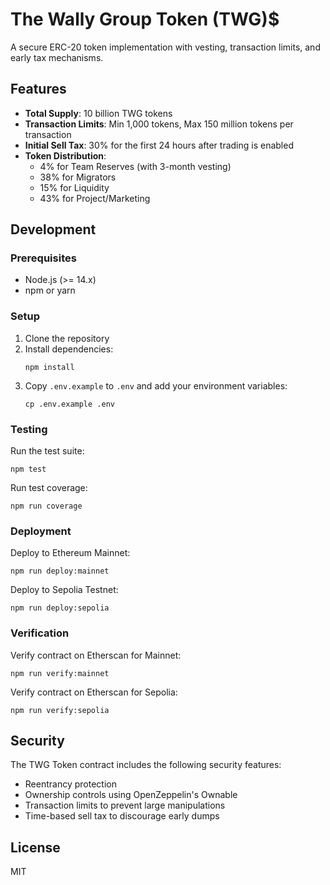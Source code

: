# The Wally Group Token (TWG)$

A secure ERC-20 token implementation with vesting, transaction limits, and early tax mechanisms.

## Features

- **Total Supply**: 10 billion TWG tokens
- **Transaction Limits**: Min 1,000 tokens, Max 150 million tokens per transaction
- **Initial Sell Tax**: 30% for the first 24 hours after trading is enabled
- **Token Distribution**:
  - 4% for Team Reserves (with 3-month vesting)
  - 38% for Migrators
  - 15% for Liquidity
  - 43% for Project/Marketing

## Development

### Prerequisites

- Node.js (>= 14.x)
- npm or yarn

### Setup

1. Clone the repository
2. Install dependencies:
   ```
   npm install
   ```
3. Copy `.env.example` to `.env` and add your environment variables:
   ```
   cp .env.example .env
   ```

### Testing

Run the test suite:

```
npm test
```

Run test coverage:

```
npm run coverage
```

### Deployment

Deploy to Ethereum Mainnet:

```
npm run deploy:mainnet
```

Deploy to Sepolia Testnet:

```
npm run deploy:sepolia
```

### Verification

Verify contract on Etherscan for Mainnet:

```
npm run verify:mainnet
```

Verify contract on Etherscan for Sepolia:

```
npm run verify:sepolia
```

## Security

The TWG Token contract includes the following security features:

- Reentrancy protection
- Ownership controls using OpenZeppelin's Ownable
- Transaction limits to prevent large manipulations
- Time-based sell tax to discourage early dumps

## License

MIT 
